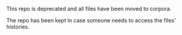 This repo is deprecated and all files have been moved to corpora.

The repo has been kept in case someone needs to access the files' histories.
